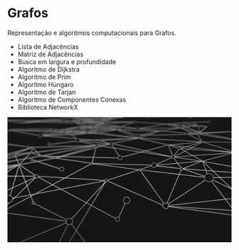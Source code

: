 # Grafos
Representação e algoritmos computacionais para Grafos.

* Lista de Adjacências
* Matriz de Adjacências
* Busca em largura e profundidade
* Algoritmo de Dijkstra
* Algoritmo de Prim
* Algoritmo Húngaro
* Algoritmo de Tarjan
* Algoritmo de Componentes Conexas
* Biblioteca NetworkX  
<img src="Images/graph.gif">
